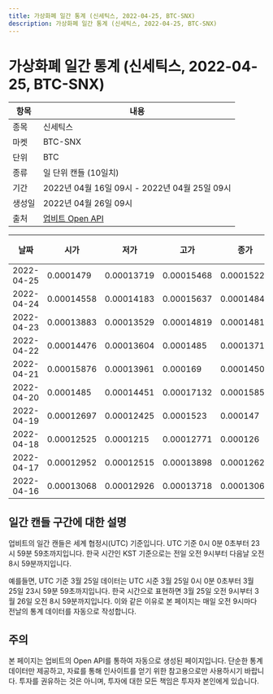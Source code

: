 ```yaml
---
title: 가상화폐 일간 통계 (신세틱스, 2022-04-25, BTC-SNX)
description: 가상화폐 일간 통계 (신세틱스, 2022-04-25, BTC-SNX)
---
```



가상화폐 일간 통계 (신세틱스, 2022-04-25, BTC-SNX)
===

|항목|내용|
|--|--|
|종목|신세틱스|
|마켓|BTC-SNX|
|단위|BTC|
|종류|일 단위 캔들 (10일치)|
|기간|2022년 04월 16일 09시 - 2022년 04월 25일 09시|
|생성일|2022년 04월 26일 09시|
|출처|[업비트 Open API](https://docs.upbit.com)|


|날짜|시가|저가|고가|종가|비고|
|--|--|--|--|--|--|
|2022-04-25|0.0001479|0.00013719|0.00015468|0.00015225|    |
|2022-04-24|0.00014558|0.00014183|0.00015637|0.00014848|    |
|2022-04-23|0.00013883|0.00013529|0.00014819|0.00014819|    |
|2022-04-22|0.00014476|0.00013604|0.0001485|0.00013715|    |
|2022-04-21|0.00015876|0.00013961|0.000169|0.00014503|    |
|2022-04-20|0.0001485|0.00014451|0.00017132|0.00015855|    |
|2022-04-19|0.00012697|0.00012425|0.0001523|0.000147|    |
|2022-04-18|0.00012525|0.0001215|0.00012771|0.000126|    |
|2022-04-17|0.00012952|0.00012515|0.00013898|0.00012625|    |
|2022-04-16|0.00013068|0.00012926|0.00013718|0.0001306|    |


일간 캔들 구간에 대한 설명
---


업비트의 일간 캔들은 세계 협정시(UTC) 기준입니다. 
UTC 기준 0시 0분 0초부터 23시 59분 59초까지입니다. 
한국 시간인 KST 기준으로는 전일 오전 9시부터 다음날 오전 8시 59분까지입니다. 


예를들면, UTC 기준 3월 25일 데이터는 UTC 시준 3월 25일 0시 0분 0초부터 3월 25일 23시 59분 59초까지입니다. 
한국 시간으로 표현하면 3월 25일 오전 9시부터 3월 26일 오전 8시 59분까지입니다. 
이와 같은 이유로 본 페이지는 매일 오전 9시마다 전날의 통계 데이터를 자동으로 작성합니다. 


주의
---


본 페이지는 업비트의 Open API를 통하여 자동으로 생성된 페이지입니다. 
단순한 통계 데이터만 제공하고, 자료를 통해 인사이트를 얻기 위한 참고용으로만 사용하시기 바랍니다. 
투자를 권유하는 것은 아니며, 투자에 대한 모든 책임은 투자자 본인에게 있습니다. 
